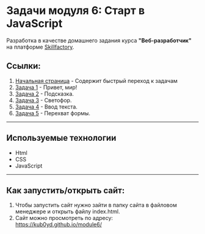 # Задачи модуля 6: Старт в JavaScript
Разработка в качестве домашнего задания курса **"Веб-разработчик"** на платформе [Skillfactory](https://skillfactory.ru/).

## Ссылки:
1. [Начальная страница](index.html) - Содержит быстрый переход к задачам
2. [Задача 1](./task1/index.html) - Привет, мир!
3. [Задача 2](./task2/index.html) - Подсказка.
4. [Задача 3](./task3/index.html) - Светофор.
5. [Задача 4](./task4/index.html) - Ввод текста.
6. [Задача 5](./task5/index.html) - Перехват формы.

---

## Используемые технологии
* Html
* CSS 
* JavaScript

---
## Как запустить/открыть сайт:
 1. Чтобы запустить сайт нужно зайти в папку сайта в файловом менеджере и открыть файлу index.html.
 2. Сайт можно просмотреть по адресу: https://kub0yd.github.io/module6/